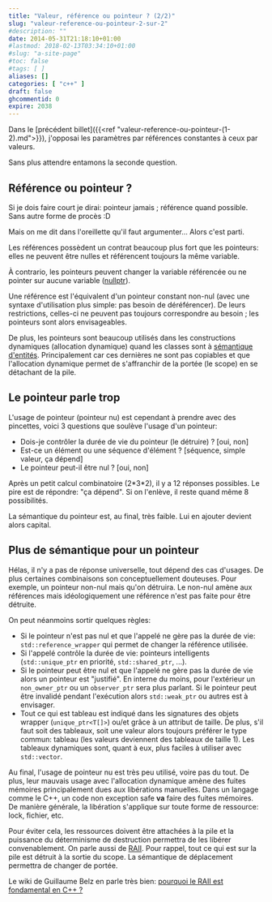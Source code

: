 ```yaml
---
title: "Valeur, référence ou pointeur ? (2/2)"
slug: "valeur-reference-ou-pointeur-2-sur-2"
#description: ""
date: 2014-05-31T21:18:10+01:00
#lastmod: 2018-02-13T03:34:10+01:00
#slug: "a-site-page"
#toc: false
#tags: [ ]
aliases: []
categories: [ "c++" ]
draft: false
ghcommentid: 0
expire: 2038
---
```


Dans le [précédent billet]({{<ref "valeur-reference-ou-pointeur-(1-2).md">}}), j'opposai les paramètres par références constantes à ceux par valeurs.

Sans plus attendre entamons la seconde question.

## Référence ou pointeur ?

Si je dois faire court je dirai: pointeur jamais ; référence quand possible. Sans autre forme de procès :D

Mais on me dit dans l'oreillette qu'il faut argumenter... Alors c'est parti.

Les références possèdent un contrat beaucoup plus fort que les pointeurs: elles ne peuvent être nulles et référencent toujours la même variable.

À contrario, les pointeurs peuvent changer la variable référencée ou ne pointer sur aucune variable ([nullptr](http://en.cppreference.com/w/cpp/types/nullptr_t)).

Une référence est l'équivalent d'un pointeur constant non-nul (avec une syntaxe d'utilisation plus simple: pas besoin de déréférencer).
De leurs restrictions, celles-ci ne peuvent pas toujours correspondre au besoin ; les pointeurs sont alors envisageables.

De plus, les pointeurs sont beaucoup utilisés dans les constructions dynamiques (allocation dynamique) quand les classes sont à [sémantique d'entités](http://blog.emmanueldeloget.com/index.php?post/2011/11/18/Standard-C11-%3A-la-s%C3%A9mantique-de-d%C3%A9placement). Principalement car ces dernières ne sont pas copiables et que l'allocation dynamique permet de s'affranchir de la portée (le scope) en se détachant de la pile.


## Le pointeur parle trop

L'usage de pointeur (pointeur nu) est cependant à prendre avec des pincettes, voici 3 questions que soulève l'usage d'un pointeur:

- Dois-je contrôler la durée de vie du pointeur (le détruire) ? \[oui, non]
- Est-ce un élément ou une séquence d'élément ? \[séquence, simple valeur, ça dépend]
- Le pointeur peut-il être nul ? \[oui, non]

Après un petit calcul combinatoire (2\*3\*2), il y a 12 réponses possibles. Le pire est de répondre: "ça dépend". Si on l'enlève, il reste quand même 8 possibilités.

La sémantique du pointeur est, au final, très faible. Lui en ajouter devient alors capital.

## Plus de sémantique pour un pointeur

Hélas, il n'y a pas de réponse universelle, tout dépend des cas d'usages. De plus certaines combinaisons son conceptuellement douteuses.
Pour exemple, un pointeur non-nul mais qu'on détruira. Le non-nul amène aux références mais idéologiquement une référence n'est pas faite pour être détruite.

On peut néanmoins sortir quelques règles:

- Si le pointeur n'est pas nul et que l'appelé ne gère pas la durée de vie: `std::reference_wrapper` qui permet de changer la référence utilisée.
- Si l'appelé contrôle la durée de vie: pointeurs intelligents (`std::unique_ptr` en priorité, `std::shared_ptr`, ...).
- Si le pointeur peut être nul et que l'appelé ne gère pas la durée de vie alors un pointeur est "justifié". En interne du moins, pour l'extérieur un `non_owner_ptr` ou un `observer_ptr` sera plus parlant. Si le pointeur peut être invalidé pendant l'exécution alors `std::weak_ptr` ou autres est à envisager.
- Tout ce qui est tableau est indiqué dans les signatures des objets wrapper (`unique_ptr<T[]>`) ou/et grâce à un attribut de taille. De plus, s'il faut soit des tableaux, soit une valeur alors toujours préférer le type commun: tableau (les valeurs deviennent des tableaux de taille 1). Les tableaux dynamiques sont, quant à eux, plus faciles à utiliser avec `std::vector`.

Au final, l'usage de pointeur nu est très peu utilisé, voire pas du tout. De plus, leur mauvais usage avec l'allocation dynamique amène des fuites mémoires principalement dues aux libérations manuelles. Dans un langage comme le C++, un code non exception safe **va** faire des fuites mémoires. De manière générale, la libération s'applique sur toute forme de ressource: lock, fichier, etc.

Pour éviter cela, les ressources doivent être attachées à la pile et la puissance du déterminisme de destruction permettra de les libérer convenablement. On parle aussi de [RAII](http://fr.wikipedia.org/wiki/RAII). Pour rappel, tout ce qui est sur la pile est détruit à la sortie du scope. La sémantique de déplacement permettra de changer de portée.

Le wiki de Guillaume Belz en parle très bien: [pourquoi le RAII est fondamental en C++ ?](http://guillaume.belz.free.fr/doku.php?id=pourquoi_le_raii_est_fondamental_en_c)
